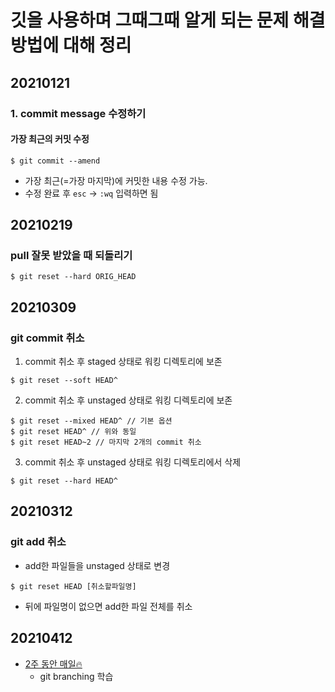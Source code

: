 # 깃을 사용하며 그때그때 알게 되는 문제 해결방법에 대해 정리
## 20210121
### 1. commit message 수정하기
#### 가장 최근의 커밋 수정
```text
$ git commit --amend
```
- 가장 최근(=가장 마지막)에 커밋한 내용 수정 가능.
- 수정 완료 후 `esc` -> `:wq` 입력하면 됨 

## 20210219
### pull 잘못 받았을 때 되돌리기
```text
$ git reset --hard ORIG_HEAD
```

## 20210309
### git commit 취소
1. commit 취소 후 staged 상태로 워킹 디렉토리에 보존
```text
$ git reset --soft HEAD^
```
 2. commit 취소 후 unstaged 상태로 워킹 디렉토리에 보존
```text
$ git reset --mixed HEAD^ // 기본 옵션
$ git reset HEAD^ // 위와 동일
$ git reset HEAD~2 // 마지막 2개의 commit 취소
```
3. commit 취소 후 unstaged 상태로 워킹 디렉토리에서 삭제
```text
$ git reset --hard HEAD^
```

## 20210312
### git add 취소
- add한 파일들을 unstaged 상태로 변경
```text
$ git reset HEAD [취소할파일명]
```
- 뒤에 파일명이 없으면 add한 파일 전체를 취소

## 20210412
- [2주 동안 매일🔥](https://learngitbranching.js.org/?locale=ko)
  - git branching 학습